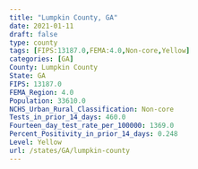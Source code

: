 ```yaml
---
title: "Lumpkin County, GA"
date: 2021-01-11
draft: false
type: county
tags: [FIPS:13187.0,FEMA:4.0,Non-core,Yellow]
categories: [GA]
County: Lumpkin County
State: GA
FIPS: 13187.0
FEMA_Region: 4.0
Population: 33610.0
NCHS_Urban_Rural_Classification: Non-core
Tests_in_prior_14_days: 460.0
Fourteen_day_test_rate_per_100000: 1369.0
Percent_Positivity_in_prior_14_days: 0.248
Level: Yellow
url: /states/GA/lumpkin-county
---
```



